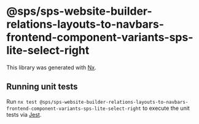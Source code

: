 # @sps/sps-website-builder-relations-layouts-to-navbars-frontend-component-variants-sps-lite-select-right

This library was generated with [Nx](https://nx.dev).

## Running unit tests

Run `nx test @sps/sps-website-builder-relations-layouts-to-navbars-frontend-component-variants-sps-lite-select-right` to execute the unit tests via [Jest](https://jestjs.io).
